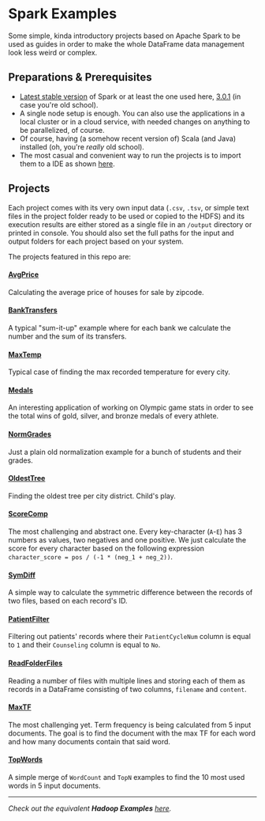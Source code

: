 # Spark Examples
Some simple, kinda introductory projects based on Apache Spark to be used as guides in order to make the whole DataFrame data management look less weird or complex.

## Preparations & Prerequisites
* [Latest stable version](https://spark.apache.org/docs/latest/) of Spark or at least the one used here, [3.0.1](https://spark.apache.org/docs/3.0.1/) (in case you're old school).
*  A single node setup is enough. You can also use the applications in a local cluster or in a cloud service, with needed changes on anything to be parallelized, of course.
* Of course, having (a somehow recent version of) Scala (and Java) installed (oh, you're _really_ old school). 
* The most casual and convenient way to run the projects is to import them to a IDE as shown [here](https://sparkbyexamples.com/spark/spark-setup-run-with-scala-intellij/).

## Projects
Each project comes with its very own input data (`.csv`, `.tsv`, or simple text files in the project folder ready to be used or copied to the HDFS) and its execution results are either stored as a single file in an `/output` directory or printed in console. You should also set the full paths for the input and output folders for each project based on your system.

The projects featured in this repo are:

#### [AvgPrice](https://github.com/Coursal/Spark-Examples/tree/main/AvgPrice)
Calculating the average price of houses for sale by zipcode.

#### [BankTransfers](https://github.com/Coursal/Spark-Examples/tree/main/BankTransfers)
A typical "sum-it-up" example where for each bank we calculate the number and the sum of its transfers.

#### [MaxTemp](https://github.com/Coursal/Spark-Examples/tree/main/MaxTemp)
Typical case of finding the max recorded temperature for every city.

#### [Medals](https://github.com/Coursal/Spark-Examples/tree/main/Medals)
An interesting application of working on Olympic game stats in order to see the total wins of gold, silver, and bronze medals of every athlete.

#### [NormGrades](https://github.com/Coursal/Spark-Examples/tree/main/NormGrades)
Just a plain old normalization example for a bunch of students and their grades.

#### [OldestTree](https://github.com/Coursal/Spark-Examples/tree/main/OldestTree)
Finding the oldest tree per city district. Child's play.

#### [ScoreComp](https://github.com/Coursal/Spark-Examples/tree/main/ScoreComp)
The most challenging and abstract one. Every key-character (`A`-`E`) has 3 numbers as values, two negatives and one positive. We just calculate the score for every character based on the following expression `character_score = pos / (-1 * (neg_1 + neg_2))`.

#### [SymDiff](https://github.com/Coursal/Spark-Examples/tree/main/SymDiff)
A simple way to calculate the symmetric difference between the records of two files, based on each record's ID.

#### [PatientFilter](https://github.com/Coursal/Spark-Examples/tree/main/PatientFilter)
Filtering out patients' records where their `PatientCycleNum` column is equal to `1` and their `Counseling` column is equal to `No`.

#### [ReadFolderFiles](https://github.com/Coursal/Spark-Examples/tree/main/ReadFolderFiles)
Reading a number of files with multiple lines and storing each of them as records in a DataFrame consisting of two columns, `filename` and `content`.

#### [MaxTF](https://github.com/Coursal/Spark-Examples/tree/main/MaxTF)
The most challenging yet. Τerm frequency is being calculated from 5 input documents. The goal is to find the document with the max TF for each word and how many documents contain that said word.


#### [TopWords](https://github.com/Coursal/Spark-Examples/tree/main/TopWords)
A simple merge of `WordCount` and `TopN` examples to find the 10 most used words in 5 input documents.

---

_Check out the equivalent **Hadoop Examples** [here](https://github.com/Coursal/Hadoop-Examples)._
